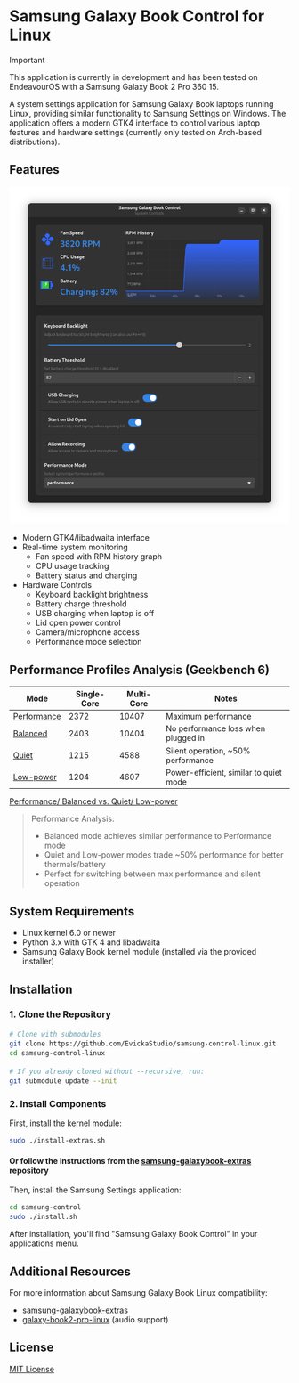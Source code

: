 # Samsung Galaxy Book Control for Linux

> [!IMPORTANT]
> This application is currently in development and has been tested on EndeavourOS with a Samsung Galaxy Book 2 Pro 360 15.

A system settings application for Samsung Galaxy Book laptops running Linux, providing similar functionality to Samsung Settings on Windows. The application offers a modern GTK4 interface to control various laptop features and hardware settings (currently only tested on Arch-based distributions).

## Features

![Screenshot](assets/screenshot-2.png)

- Modern GTK4/libadwaita interface
- Real-time system monitoring
  - Fan speed with RPM history graph
  - CPU usage tracking
  - Battery status and charging
- Hardware Controls
  - Keyboard backlight brightness
  - Battery charge threshold
  - USB charging when laptop is off
  - Lid open power control
  - Camera/microphone access
  - Performance mode selection

## Performance Profiles Analysis (Geekbench 6)

| Mode | Single-Core | Multi-Core | Notes |
|------|-------------|------------|--------|
| [Performance](https://browser.geekbench.com/v6/cpu/9702316) | 2372 | 10407 | Maximum performance |
| [Balanced](https://browser.geekbench.com/v6/cpu/9702378) | 2403 | 10404 | No performance loss when plugged in |
| [Quiet](https://browser.geekbench.com/v6/cpu/9702538) | 1215 | 4588 | Silent operation, ~50% performance |
| [Low-power](https://browser.geekbench.com/v6/cpu/9702639) | 1204 | 4607 | Power-efficient, similar to quiet mode |

[Performance/ Balanced vs. Quiet/ Low-power](https://browser.geekbench.com/v6/cpu/compare/9702538?baseline=9702316)

> Performance Analysis:
>
> - Balanced mode achieves similar performance to Performance mode
> - Quiet and Low-power modes trade ~50% performance for better thermals/battery
> - Perfect for switching between max performance and silent operation

## System Requirements

- Linux kernel 6.0 or newer
- Python 3.x with GTK 4 and libadwaita
- Samsung Galaxy Book kernel module (installed via the provided installer)

## Installation

### 1. Clone the Repository

```bash
# Clone with submodules
git clone https://github.com/EvickaStudio/samsung-control-linux.git
cd samsung-control-linux

# If you already cloned without --recursive, run:
git submodule update --init
```

### 2. Install Components

First, install the kernel module:

```bash
sudo ./install-extras.sh
```

#### Or follow the instructions from the [samsung-galaxybook-extras](https://github.com/joshuagrisham/samsung-galaxybook-extras) repository

Then, install the Samsung Settings application:

```bash
cd samsung-control
sudo ./install.sh
```

After installation, you'll find "Samsung Galaxy Book Control" in your applications menu.

## Additional Resources

For more information about Samsung Galaxy Book Linux compatibility:

- [samsung-galaxybook-extras](https://github.com/joshuagrisham/samsung-galaxybook-extras)
- [galaxy-book2-pro-linux](https://github.com/joshuagrisham/galaxy-book2-pro-linux) (audio support)

## License

[MIT License](LICENSE)
